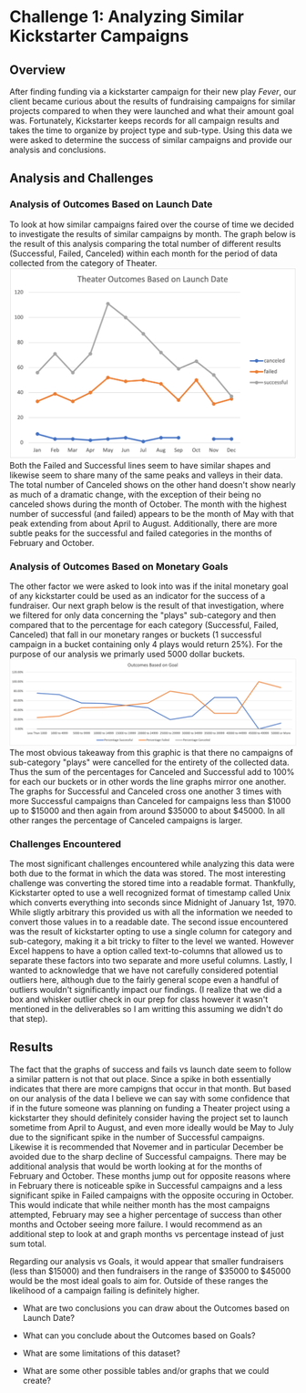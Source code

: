 # Challenge 1: Analyzing Similar Kickstarter Campaigns

## Overview
After finding funding via a kickstarter campaign for their new play _Fever_, our client became curious about the results of fundraising campaigns for similar projects compared to when they were launched and what their amount goal was.  Fortunately, Kickstarter keeps records for all campaign results and takes the time to organize by project type and sub-type.  Using this data we were asked to determine the success of similar campaigns and provide our analysis and conclusions.

## Analysis and Challenges

### Analysis of Outcomes Based on Launch Date

To look at how similar campaigns faired over the course of time we decided to investigate the results of similar campaigns by month.  The graph below is the result of this analysis comparing the total number of different results (Successful, Failed, Canceled) within each month for the period of data collected from the category of Theater.
![Outcomes vs Launch Date](./Theater_Outcomes_vs_Launch.png)
Both the Failed and Successful lines seem to have similar shapes and likewise seem to share many of the same peaks and valleys in their data.  The total number of Canceled shows on the other hand doesn't show nearly as much of a dramatic change, with the exception of their being no canceled shows during the month of October.  The month with the highest number of successful (and failed) appears to be the month of May with that peak extending from about April to August.  Additionally, there are more subtle peaks for the successful and failed categories in the months of February and October.



### Analysis of Outcomes Based on Monetary Goals

The other factor we were asked to look into was if the inital monetary goal of any kickstarter could be used as an indicator for the success of a fundraiser.  Our next graph below is the result of that investigation, where we filtered for only data concerning the "plays" sub-category and then compared that to the percentage for each category (Successful, Failed, Canceled) that fall in our monetary ranges or buckets (1 successful campaign in a bucket containing only 4 plays would return 25%).  For the purpose of our analysis we primarly used 5000 dollar buckets.
![Outcomes vs Goals](Outcomes_vs_Goals.png)
The most obvious takeaway from this graphic is that there no campaigns of sub-category "plays" were cancelled for the entirety of the collected data.  Thus the sum of the percentages for Canceled and Successful add to 100% for each our buckets or in other words the line graphs mirror one another.  The graphs for Successful and Canceled cross one another 3 times with more Successful campaigns than Canceled for campaigns less than $1000 up to $15000 and then again from around $35000 to about $45000.  In all other ranges the percentage of Canceled campaigns is larger.

### Challenges Encountered

The most significant challenges encountered while analyzing this data were both due to the format in which the data was stored.  The most interesting challenge was converting the stored time into a readable format.  Thankfully, Kickstarter opted to use a well recognized format of timestamp called Unix which converts everything into seconds since Midnight of January 1st, 1970.  While sligtly arbitrary this provided us with all the information we needed to convert those values in to a readable date.  The second issue encountered was the result of kickstarter opting to use a single column for category and sub-category, making it a bit tricky to filter to the level we wanted.  However Excel happens to have a option called text-to-columns that allowed us to separate these factors into two separate and more useful columns.  Lastly, I wanted to acknowledge that we have not carefully considered potential outliers here, although due to the fairly general scope even a handful of outliers wouldn't significantly impact our findings.  (I realize that we did a box and whisker outlier check in our prep for class however it wasn't mentioned in the deliverables so I am writting this assuming we didn't do that step).

## Results

The fact that the graphs of success and fails vs launch date seem to follow a similar pattern is not that out place.  Since a spike in both essentially indicates that there are more campigns that occur in that month.  But based on our analysis of the data I believe we can say with some confidence that if in the future someone was planning on funding a Theater project using a kickstarter they should definitely consider having the project set to launch sometime from April to August, and even more ideally would be May to July due to the significant spike in the number of Successful campaigns.  Likewise it is recommended that Novemer and in particular December be avoided due to the sharp decline of Successful campaigns.  There may be additional analysis that would be worth looking at for the months of February and October.  These months jump out for opposite reasons where in February there is noticeable spike in Successful campaigns and a less significant spike in Failed campaigns with the opposite occuring in October.  This would indicate that while neither month has the most campaigns attempted, February may see a higher percentage of success than other months and October seeing more failure.  I would recommend as an additional step to look at and graph months vs percentage instead of just sum total.

Regarding our analysis vs Goals, it would appear that smaller fundraisers (less than $15000) and then fundraisers in the range of $35000 to $45000 would be the most ideal goals to aim for.  Outside of these ranges the likelihood of a campaign failing is definitely higher.
- What are two conclusions you can draw about the Outcomes based on Launch Date?

- What can you conclude about the Outcomes based on Goals?

- What are some limitations of this dataset?

- What are some other possible tables and/or graphs that we could create?
